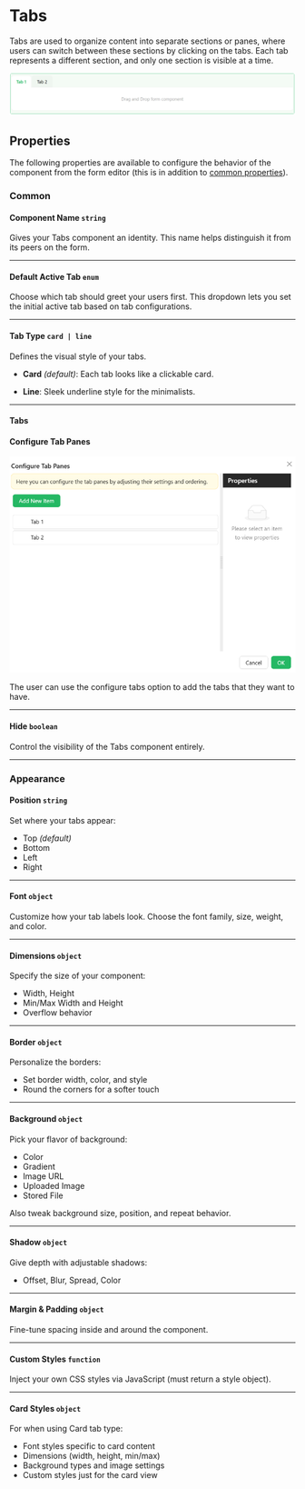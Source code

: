 # Tabs

Tabs are used to organize content into separate sections or panes, where users can switch between these sections by clicking on the tabs. Each tab represents a different section, and only one section is visible at a time.

[//]: # '<iframe width="100%" height="500" src="https://pd-docs-adminportal-test.shesha.dev/shesha/forms-designer/?id=41d541dc-75c9-4436-ad41-3b39ea828efb" title="Tabs Component" ></iframe>'

![Image](../images/tabs1.png)


## **Properties**

The following properties are available to configure the behavior of the component from the form editor (this is in addition to [common properties](/docs/front-end-basics/form-components/common-component-properties)).

### Common

#### **Component Name** ``string``

Gives your Tabs component an identity. This name helps distinguish it from its peers on the form.
___

#### **Default Active Tab** ``enum``

Choose which tab should greet your users first. This dropdown lets you set the initial active tab based on tab configurations.
___

#### **Tab Type** ``card | line``

Defines the visual style of your tabs.

- **Card** *(default)*: Each tab looks like a clickable card.

- **Line**: Sleek underline style for the minimalists.

___

#### **Tabs**

#### Configure Tab Panes

![Image](../images/tabs2.png)

 The user can use the configure tabs option to add the tabs that they want to have.

 ___

#### **Hide** ``boolean``

Control the visibility of the Tabs component entirely.
___

### Appearance

#### **Position** ``string``

Set where your tabs appear:

- Top *(default)*
- Bottom
- Left
- Right

___

#### **Font** ``object`` 

Customize how your tab labels look. Choose the font family, size, weight, and color.
___

#### **Dimensions** ``object`` 

Specify the size of your component:
- Width, Height
- Min/Max Width and Height
- Overflow behavior
___

#### **Border** ``object`` 

Personalize the borders:
- Set border width, color, and style
- Round the corners for a softer touch

___

#### **Background** ``object``

Pick your flavor of background:

- Color
- Gradient
- Image URL
- Uploaded Image
- Stored File

Also tweak background size, position, and repeat behavior.
___

#### **Shadow** ``object`` 

Give depth with adjustable shadows:

- Offset, Blur, Spread, Color

___

#### **Margin & Padding** ``object``

Fine-tune spacing inside and around the component.
___

####  **Custom Styles** ``function``

Inject your own CSS styles via JavaScript (must return a style object).

___

#### **Card Styles** ``object`` 

For when using Card tab type:

- Font styles specific to card content
- Dimensions (width, height, min/max)
- Background types and image settings
- Custom styles just for the card view
